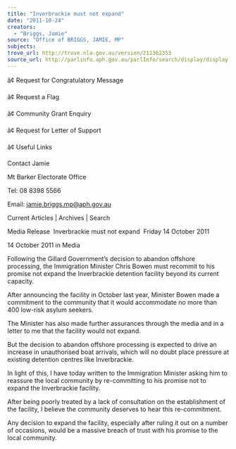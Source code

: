 ```yaml
---
title: "Inverbrackie must not expand"
date: "2011-10-24"
creators:
  - "Briggs, Jamie"
source: "Office of BRIGGS, JAMIE, MP"
subjects:
trove_url: http://trove.nla.gov.au/version/211362353
source_url: http://parlinfo.aph.gov.au/parlInfo/search/display/display.w3p;query=Id%3A%22media/pressrel/1479710%22
---
```


 â¢ Request for Congratulatory Message 

 â¢ Request a Flag 

 â¢ Community Grant Enquiry 

 â¢ Request for Letter of Support  

 â¢ Useful Links   

 

 

 Contact Jamie 

 Mt Barker Electorate Office 

 Tel: 08 8398 5566 

 Email: jamie.briggs.mp@aph.gov.au 

 Current Articles | Archives | Search   

 

 

 Media Release ­ Inverbrackie must not expand ­ Friday 14 October 2011 

 14 October 2011 in Media 

 

 Following the Gillard Government’s decision to abandon offshore processing, the Immigration Minister Chris Bowen  must recommit to his promise not expand the Inverbrackie detention facility beyond its current capacity.      

 After announcing the facility in October last year, Minister Bowen made a commitment to the community that it would  accommodate no more than 400 low-risk asylum seekers.      

 The Minister has also made further assurances through the media and in a letter to me that the facility would not  expand.      

 But the decision to abandon offshore processing is expected to drive an increase in unauthorised boat arrivals, which  will no doubt place pressure at existing detention centres like Inverbrackie.      

 In light of this, I have today written to the Immigration Minister asking him to reassure the local community by  re-committing to his promise not to expand the Inverbrackie facility.      

 After being poorly treated by a lack of consultation on the establishment of the facility, I believe the community  deserves to hear this re-commitment.      

 Any decision to expand the facility, especially after ruling it out on a number of occasions, would be a massive  breach of trust with his promise to the local community. 

 

